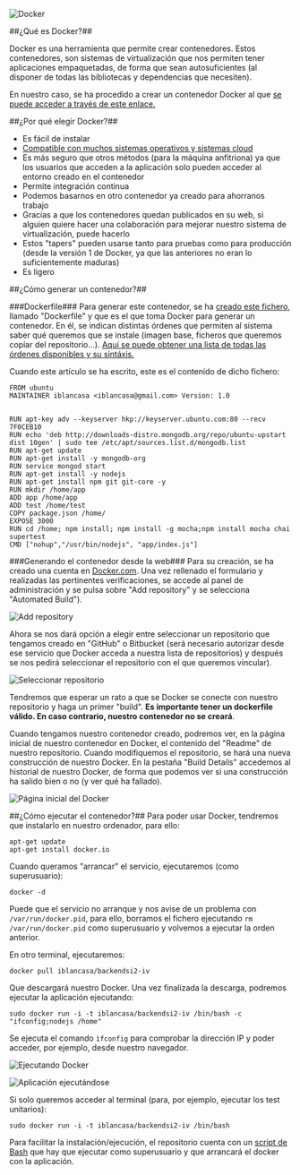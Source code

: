 ![Docker](http://fotos.subefotos.com/4e7301538895cdc19b0eb5f2a3b60730o.png)

##¿Qué es Docker?##

Docker es una herramienta que permite crear contenedores. Estos contenedores, son sistemas de virtualización que nos permiten tener aplicaciones empaquetadas, de forma que sean autosuficientes (al disponer de todas las bibliotecas y dependencias que necesiten).

En nuestro caso, se ha procedido a crear un contenedor Docker al que [se puede acceder a través de este enlace.](https://registry.hub.docker.com/u/iblancasa/backendsi2-iv/)



##¿Por qué elegir Docker?##
+ Es fácil de instalar
+ [Compatible con muchos sistemas operativos y sistemas cloud](https://docs.docker.com/installation/)
+ Es más seguro que otros métodos (para la máquina anfitriona) ya que los usuarios que acceden a la aplicación solo pueden acceder al entorno creado en el contenedor
+ Permite integración continua
+ Podemos basarnos en otro contenedor ya creado para ahorranos trabajo
+ Gracias a que los contenedores quedan publicados en su web, si alguien quiere hacer una colaboración para mejorar nuestro sistema de virtualización, puede hacerlo
+ Estos "tapers" pueden usarse tanto para pruebas como para producción (desde la versión 1 de Docker, ya que las anteriores no eran lo suficientemente maduras)
+ Es ligero



##¿Cómo generar un contenedor?##

###Dockerfile###
Para generar este contenedor, se ha [creado este fichero](https://github.com/iblancasa/BackendSI2-IV/blob/master/Dockerfile), llamado "Dockerfile" y que es el que toma Docker para generar un contenedor. En él, se indican distintas órdenes que permiten al sistema saber qué queremos que se instale (imagen base, ficheros que queremos copiar del repositorio...). [Aquí se puede obtener una lista de todas las órdenes disponibles y su sintáxis.](https://docs.docker.com/reference/builder/)

Cuando este artículo se ha escrito, este es el contenido de dicho fichero:

```shell
FROM ubuntu
MAINTAINER iblancasa <iblancasa@gmail.com> Version: 1.0


RUN apt-key adv --keyserver hkp://keyserver.ubuntu.com:80 --recv 7F0CEB10
RUN echo 'deb http://downloads-distro.mongodb.org/repo/ubuntu-upstart dist 10gen' | sudo tee /etc/apt/sources.list.d/mongodb.list
RUN apt-get update
RUN apt-get install -y mongodb-org
RUN service mongod start
RUN apt-get install -y nodejs
RUN apt-get install npm git git-core -y
RUN mkdir /home/app
ADD app /home/app
ADD test /home/test
COPY package.json /home/
EXPOSE 3000
RUN cd /home; npm install; npm install -g mocha;npm install mocha chai supertest
CMD ["nohup","/usr/bin/nodejs", "app/index.js"]
```

###Generando el contenedor desde la web###
Para su creación, se ha creado una cuenta en [Docker.com](https://www.docker.com/). Una vez rellenado el formulario y realizadas las pertinentes verificaciones, se accede al panel de administración y se pulsa sobre "Add repository" y se selecciona "Automated Build").

![Add repository](http://fotos.subefotos.com/4c89ddc7850be9aa6715e9059b7bf510o.jpg)

Ahora se nos dará opción a elegir entre seleccionar un repositorio que tengamos creado en "GitHub" o Bitbucket (será necesario autorizar desde ese servicio que Docker acceda a nuestra lista de repositorios) y después se nos pedirá seleccionar el repositorio con el que queremos vincular).

![Seleccionar repositorio](http://fotos.subefotos.com/2a75dd7e541191bd415d8965e4f9ceabo.jpg)


Tendremos que esperar un rato a que se Docker se conecte con nuestro repositorio y haga un primer "build".
**Es importante tener un dockerfile válido. En caso contrario, nuestro contenedor no se creará**.

Cuando tengamos nuestro contenedor creado, podremos ver, en la página inicial de nuestro contenedor en Docker, el contenido del "Readme" de nuestro repositorio. Cuando modifiquemos el repositorio, se hará una nueva construcción de nuestro Docker. En la pestaña "Build Details" accedemos al historial de nuestro Docker, de forma que podemos ver si una construcción ha salido bien o no (y ver qué ha fallado).

![Página inicial del Docker](http://fotos.subefotos.com/d90cf3bcf60ddd49e48bd249c1efce40o.jpg)



##¿Cómo ejecutar el contenedor?##
Para poder usar Docker, tendremos que instalarlo en nuestro ordenador, para ello:

```shell
apt-get update
apt-get install docker.io
```

Cuando queramos "arrancar" el servicio, ejecutaremos (como superusuario):

``
docker -d
``

Puede que el servicio no arranque y nos avise de un problema con ``/var/run/docker.pid``, para ello, borramos el fichero ejecutando ``rm /var/run/docker.pid`` como superusuario y volvemos a ejecutar la orden anterior.

En otro terminal, ejecutaremos:

``docker pull iblancasa/backendsi2-iv``

Que descargará nuestro Docker. Una vez finalizada la descarga, podremos ejecutar la aplicación ejecutando:

``
sudo docker run -i -t iblancasa/backendsi2-iv /bin/bash -c "ifconfig;nodejs /home"
``

Se ejecuta el comando ``ìfconfig`` para comprobar la dirección IP y poder acceder, por ejemplo, desde nuestro navegador.

![Ejecutando Docker](http://fotos.subefotos.com/8d8c0239e7af219126fe71232ef0db1eo.jpg)

![Aplicación ejecutándose](http://fotos.subefotos.com/35e57fb13cd35e3020034130454d68f1o.jpg)

Si solo queremos acceder al terminal (para, por ejemplo, ejecutar los test unitarios):

``
sudo docker run -i -t iblancasa/backendsi2-iv /bin/bash
``

Para facilitar la instalación/ejecución, el repositorio cuenta con un [script de Bash](https://github.com/iblancasa/BackendSI2-IV/blob/master/installDocker.sh) que hay que ejecutar como superusuario y que arrancará el docker con la aplicación.

